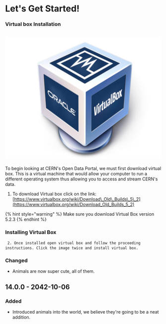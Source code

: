 # Let's Get Started!

###                                      Virtual box Installation  

##                        ![](.gitbook/assets/virtualboxhero.jpg) 

To begin looking at CERN's Open Data Portal, we must first download virtual box. This is a virtual machine that would allow your computer to run a different operating system thus allowing you to access and stream CERN's data. 

1. To download Virtual box click on the link:   [https://www.virtualbox.org/wiki/Download\_Old\_Builds\_5\_2](https://www.virtualbox.org/wiki/Download_Old_Builds_5_2)

{% hint style="warning" %}
Make sure you download Virtual Box version 5.2.3 
{% endhint %}

### Installing Virtual Box

     2. Once installed open virtual box and follow the proceeding instructions. Click the image twice and install virtual box. 



### Changed

* Animals are now super cute, all of them.

## 14.0.0 - 2042-10-06

### Added

* Introduced animals into the world, we believe they're going to be a neat addition.



